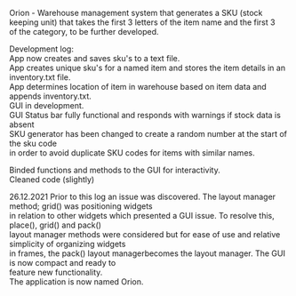 Orion - Warehouse management system that generates a SKU (stock keeping unit) that takes the first 3 letters of the item name and the first 3 <br/>
of the category, to be further developed.<br/>


Development log:<br/>
App now creates and saves sku's to a text file. <br/>
App creates unique sku's for a named item and stores the item details in an inventory.txt file. <br/>
App determines location of item in warehouse based on item data and appends inventory.txt. <br/>
GUI in development. <br>
GUI Status bar fully functional and responds with warnings if stock data is absent<br/>
SKU generator has been changed to create a random number at the start of the sku code<br/>
in order to avoid duplicate SKU codes for items with similar names.<br/>

Binded functions and methods to the GUI for interactivity.<br>
Cleaned code (slightly)<br>

26.12.2021
Prior to this log an issue was discovered. The layout manager method; grid() was positioning widgets<br>
in relation to other widgets which presented a GUI issue. To resolve this, place(), grid() and pack()<br>
layout manager methods were considered but for ease of use and relative simplicity of organizing widgets<br>
in frames, the pack() layout managerbecomes the layout manager. The GUI is now compact and ready to <br> feature new functionality.<br>
The application is now named Orion.<br>
           